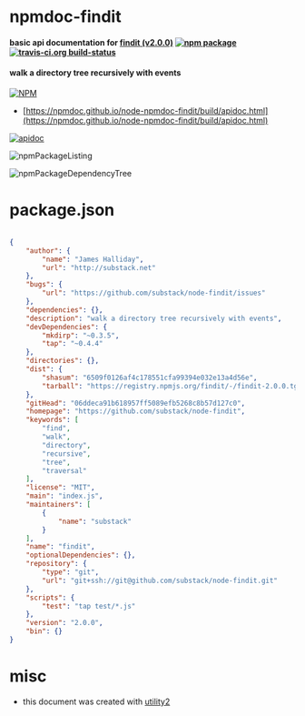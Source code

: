 # npmdoc-findit

#### basic api documentation for  [findit (v2.0.0)](https://github.com/substack/node-findit)  [![npm package](https://img.shields.io/npm/v/npmdoc-findit.svg?style=flat-square)](https://www.npmjs.org/package/npmdoc-findit) [![travis-ci.org build-status](https://api.travis-ci.org/npmdoc/node-npmdoc-findit.svg)](https://travis-ci.org/npmdoc/node-npmdoc-findit)

#### walk a directory tree recursively with events

[![NPM](https://nodei.co/npm/findit.png?downloads=true&downloadRank=true&stars=true)](https://www.npmjs.com/package/findit)

- [https://npmdoc.github.io/node-npmdoc-findit/build/apidoc.html](https://npmdoc.github.io/node-npmdoc-findit/build/apidoc.html)

[![apidoc](https://npmdoc.github.io/node-npmdoc-findit/build/screenCapture.buildCi.browser.%252Ftmp%252Fbuild%252Fapidoc.html.png)](https://npmdoc.github.io/node-npmdoc-findit/build/apidoc.html)

![npmPackageListing](https://npmdoc.github.io/node-npmdoc-findit/build/screenCapture.npmPackageListing.svg)

![npmPackageDependencyTree](https://npmdoc.github.io/node-npmdoc-findit/build/screenCapture.npmPackageDependencyTree.svg)



# package.json

```json

{
    "author": {
        "name": "James Halliday",
        "url": "http://substack.net"
    },
    "bugs": {
        "url": "https://github.com/substack/node-findit/issues"
    },
    "dependencies": {},
    "description": "walk a directory tree recursively with events",
    "devDependencies": {
        "mkdirp": "~0.3.5",
        "tap": "~0.4.4"
    },
    "directories": {},
    "dist": {
        "shasum": "6509f0126af4c178551cfa99394e032e13a4d56e",
        "tarball": "https://registry.npmjs.org/findit/-/findit-2.0.0.tgz"
    },
    "gitHead": "06ddeca91b618957ff5089efb5268c8b57d127c0",
    "homepage": "https://github.com/substack/node-findit",
    "keywords": [
        "find",
        "walk",
        "directory",
        "recursive",
        "tree",
        "traversal"
    ],
    "license": "MIT",
    "main": "index.js",
    "maintainers": [
        {
            "name": "substack"
        }
    ],
    "name": "findit",
    "optionalDependencies": {},
    "repository": {
        "type": "git",
        "url": "git+ssh://git@github.com/substack/node-findit.git"
    },
    "scripts": {
        "test": "tap test/*.js"
    },
    "version": "2.0.0",
    "bin": {}
}
```



# misc
- this document was created with [utility2](https://github.com/kaizhu256/node-utility2)
